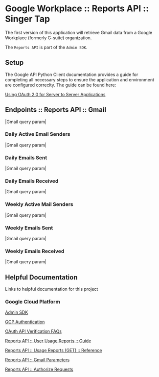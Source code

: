 # Google Workplace :: Reports API :: Singer Tap

The first version of this application will retrieve Gmail data from a Google Workplace (formerly G-suite) organization.

The `Reports API` is part of the `Admin SDK`.

## Setup

The Google API Python Client documentation provides a guide for completing all necessary steps to ensure the application and environment are configured correclty. The guide can be found here:

[Using OAuth 2.0 for Server to Server Applications](https://github.com/googleapis/google-api-python-client/blob/master/docs/oauth-server.md)

## Endpoints :: Reports API :: Gmail

|Gmail query param|

### Daily Active Email Senders

|Gmail query param|

### Daily Emails Sent

|Gmail query param|

### Daily Emails Received

|Gmail query param|

### Weekly Active Mail Senders

|Gmail query param|

### Weekly Emails Sent

|Gmail query param|

### Weekly Emails Received

|Gmail query param|

## Helpful Documentation

Links to helpful documentation for this project

### Google Cloud Platform

[Admin SDK](https://developers.google.com/admin-sdk)

[GCP Authentication](https://cloud.google.com/docs/authentication)

[OAuth API Verification FAQs](https://support.google.com/cloud/answer/9110914)

[Reports API :: User Usage Reports :: Guide](https://developers.google.com/admin-sdk/reports/v1/guides/manage-usage-users)

[Reports API :: Usage Reports (GET) :: Reference](https://developers.google.com/admin-sdk/reports/v1/reference/userUsageReport/get)

[Reports API :: Gmail Parameters](https://developers.google.com/admin-sdk/reports/v1/appendix/usage/user/gmail)

[Reports API :: Authorize Requests](https://developers.google.com/admin-sdk/reports/v1/guides/authorizing)
